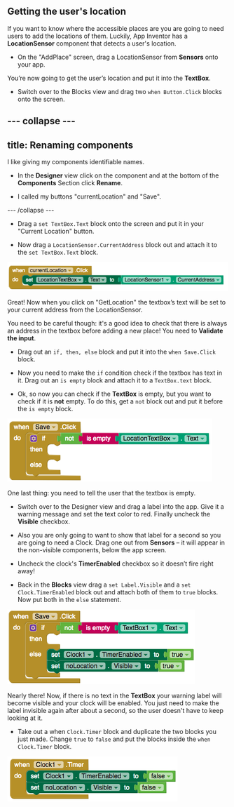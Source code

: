 ## Getting the user's location

If you want to know where the accessible places are you are going to need users to add the locations of them. Luckily, App Inventor has a **LocationSensor** component that detects a user's location.

+ On the "AddPlace" screen, drag a LocationSensor from **Sensors** onto your app.

You’re now going to get the user’s location and put it into the **TextBox**.

+ Switch over to the Blocks view and drag two `when Button.Click` blocks onto the screen.

--- collapse ---
---
title: Renaming components
---

I like giving my components identifiable names. 

+ In the **Designer** view click on the component and at the bottom of the **Components** Section click **Rename**. 

+ I called my buttons "currentLocation" and "Save".

--- /collapse ---

+ Drag a `set TextBox.Text` block onto the screen and put it in your "Current Location" button.

+ Now drag a `LocationSensor.CurrentAddress` block out and attach it to the `set TextBox.Text` block.

![](images/getUserLocation.png)

Great! Now when you click on "GetLocation" the textbox’s text will be set to your current address from the LocationSensor.

You need to be careful though: it's a good idea to check that there is always an address in the textbox before adding a new place! You need to **Validate the input**.

+ Drag out an `if, then, else` block and put it into the `when Save.Click` block.

+ Now you need to make the `if` condition check if the textbox has text in it. Drag out an `is empty` block and attach it to a `TextBox.text` block.

+ Ok, so now you can check if the **TextBox** is empty, but you want to check if it is **not** empty. To do this, get a `not` block out and put it before the `is empty` block.

![](images/checkIfTextBoxEmpty.png)

One last thing: you need to tell the user that the textbox is empty.

+ Switch over to the Designer view and drag a label into the app. Give it a warning message and set the text color to red. Finally uncheck the **Visible** checkbox.

+ Also you are only going to want to show that label for a second so you are going to need a Clock. Drag one out from **Sensors** – it will appear in the non-visible components, below the app screen. 

+ Uncheck the clock's **TimerEnabled** checkbox so it doesn’t fire right away!

+ Back in the **Blocks** view drag a `set Label.Visible` and a `set Clock.TimerEnabled` block out and attach both of them to `true` blocks. Now put both in the `else` statement.

![](images/saveClickElse.png)

Nearly there! Now, if there is no text in the **TextBox** your warning label will become visible and your clock will be enabled. You just need to make the label invisible again after about a second, so the user doesn't have to keep looking at it.

+ Take out a when `Clock.Timer` block and duplicate the two blocks you just made. Change `true` to `false` and put the blocks inside the `when Clock.Timer` block.

![](images/hideLabel.png)


